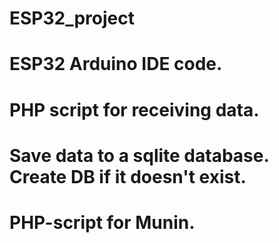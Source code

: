 # ESP32_project
# ESP32 Arduino IDE code.
# PHP script for receiving data.
# Save data to a sqlite database. Create DB if it doesn't exist.
# PHP-script for Munin.
